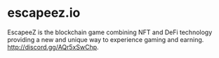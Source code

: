 # escapeez.io
EscapeeZ is the blockchain game combining NFT and DeFi technology providing a new and unique way to experience gaming and earning. http://discord.gg/AQr5xSwChp.
